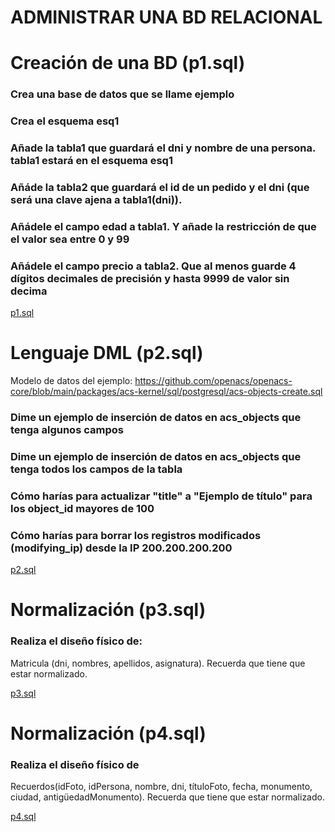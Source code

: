 # ADMINISTRAR UNA BD RELACIONAL

# Creación de una BD (p1.sql)

### Crea una base de datos que se llame ejemplo

### Crea el esquema esq1

### Añade la tabla1 que guardará el dni y nombre de una persona. tabla1 estará en el esquema esq1

### Añáde la tabla2 que guardará el id de un pedido y el dni (que será una clave ajena a tabla1(dni)).

### Añádele el campo edad a tabla1. Y añade la restricción de que el valor sea entre 0 y 99

### Añádele el campo precio a tabla2. Que al menos guarde 4 dígitos decimales de precisión y hasta 9999 de valor sin decima

[p1.sql](https://github.com/agonzalezbesada/BD/blob/8491e58aaa9ad018027ae55476c7eb68de891541/Examenes/ex5/p1.sql)

# Lenguaje DML (p2.sql)

Modelo de datos del ejemplo: https://github.com/openacs/openacs-core/blob/main/packages/acs-kernel/sql/postgresql/acs-objects-create.sql

### Dime un ejemplo de inserción de datos en acs_objects que tenga algunos campos

### Dime un ejemplo de inserción de datos en acs_objects que tenga todos los campos de la tabla

### Cómo harías para actualizar "title" a "Ejemplo de título" para los object_id mayores de 100

### Cómo harías para borrar los registros modificados (modifying_ip) desde la IP 200.200.200.200

[p2.sql](https://github.com/agonzalezbesada/BD/blob/8aa4b56037b7cacb1cf67c4f002acec5d478cc5f/Examenes/ex5/p2.sql)

# Normalización (p3.sql)

### Realiza el diseño físico de:

Matricula (dni, nombres, apellidos, asignatura).
Recuerda que tiene que estar normalizado.

[p3.sql](https://github.com/agonzalezbesada/BD/blob/9aa2b7ad5dcc13b4d7320c2a861e20200f085b55/Examenes/ex5/p3.sql)

# Normalización (p4.sql)

### Realiza el diseño físico de

Recuerdos(idFoto, idPersona, nombre, dni, títuloFoto, fecha, monumento, ciudad, antigüedadMonumento).
Recuerda que tiene que estar normalizado.

[p4.sql](https://github.com/agonzalezbesada/BD/blob/161bcb55acbfb66ff3ffda4f408a1c221356feae/Examenes/ex5/p4.sql)